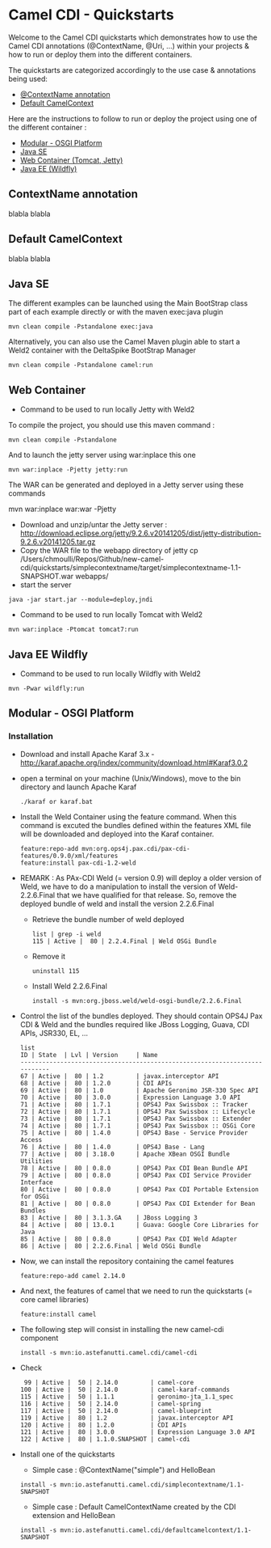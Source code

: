 # Camel CDI - Quickstarts

Welcome to the Camel CDI quickstarts which demonstrates how to use the Camel CDI annotations (@ContextName, @Uri, ...) within your projects 
& how to run or deploy them into the different containers.

The quickstarts are categorized accordingly to the use case & annotations being used:

* [@ContextName annotation](#contextname-annotation)
* [Default CamelContext](#default-camelcontext)

Here are the instructions to follow to run or deploy the project using one of the different container :

* [Modular - OSGI Platform](#modular---osgi-platform)
* [Java SE](#java-se)
* [Web Container (Tomcat, Jetty)](#web-container)
* [Java EE (Wildfly)](#java-ee-wildfly)

## ContextName annotation

blabla blabla

## Default CamelContext

blabla blabla

## Java SE

The different examples can be launched using the Main BootStrap class part of each example directly or with the maven exec:java plugin

```
mvn clean compile -Pstandalone exec:java
```

Alternatively, you can also use the Camel Maven plugin able to start a Weld2 container with the DeltaSpike BootStrap Manager

```
mvn clean compile -Pstandalone camel:run
```


## Web Container

* Command to be used to run locally Jetty with Weld2

To compile the project, you should use this maven command :

```
mvn clean compile -Pstandalone
```
And to launch the jetty server using war:inplace this one

```
mvn war:inplace -Pjetty jetty:run
```

The WAR can be generated and deployed in a Jetty server using these commands

mvn war:inplace war:war -Pjetty

* Download and unzip/untar the Jetty server : http://download.eclipse.org/jetty/9.2.6.v20141205/dist/jetty-distribution-9.2.6.v20141205.tar.gz
* Copy the WAR file to the webapp directory of jetty
cp /Users/chmoulli/Repos/Github/new-camel-cdi/quickstarts/simplecontextname/target/simplecontextname-1.1-SNAPSHOT.war webapps/
* start the server

```
java -jar start.jar --module=deploy,jndi

```


* Command to be used to run locally Tomcat with Weld2

```
mvn war:inplace -Ptomcat tomcat7:run
```

## Java EE Wildfly

* Command to be used to run locally Wildfly with Weld2

```
mvn -Pwar wildfly:run
```

## Modular - OSGI Platform

### Installation

* Download and install Apache Karaf 3.x - http://karaf.apache.org/index/community/download.html#Karaf3.0.2
* open a terminal on your machine (Unix/Windows), move to the bin directory and launch Apache Karaf

    ```
    ./karaf or karaf.bat
    ```
    
* Install the Weld Container using the feature command. When this command is excuted the bundles defined within the features XML file
  will be downloaded and deployed into the Karaf container.
    
    ```
    feature:repo-add mvn:org.ops4j.pax.cdi/pax-cdi-features/0.9.0/xml/features
    feature:install pax-cdi-1.2-weld
    ```
    
* REMARK : As PAx-CDI Weld (= version 0.9) will deploy a older version of Weld, we have to do a manipulation to install the 
  version of Weld-2.2.6.Final that we have qualified for that release. So, remove the deployed bundle of weld and install the version 2.2.6.Final
  
  * Retrieve the bundle number of weld deployed 
    ```
    list | grep -i weld
    115 | Active |  80 | 2.2.4.Final | Weld OSGi Bundle
    ```
  * Remove it
    ```
    uninstall 115
    ```
  * Install Weld 2.2.6.Final
    ```
    install -s mvn:org.jboss.weld/weld-osgi-bundle/2.2.6.Final
    ```

* Control the list of the bundles deployed. They should contain OPS4J Pax CDI & Weld and 
  the bundles required like JBoss Logging, Guava, CDI APIs, JSR330, EL, ...
 
    ```
    list
    ID | State  | Lvl | Version     | Name
    ---------------------------------------------------------------------------
    67 | Active |  80 | 1.2         | javax.interceptor API
    68 | Active |  80 | 1.2.0       | CDI APIs
    69 | Active |  80 | 1.0         | Apache Geronimo JSR-330 Spec API
    70 | Active |  80 | 3.0.0       | Expression Language 3.0 API
    71 | Active |  80 | 1.7.1       | OPS4J Pax Swissbox :: Tracker
    72 | Active |  80 | 1.7.1       | OPS4J Pax Swissbox :: Lifecycle
    73 | Active |  80 | 1.7.1       | OPS4J Pax Swissbox :: Extender
    74 | Active |  80 | 1.7.1       | OPS4J Pax Swissbox :: OSGi Core
    75 | Active |  80 | 1.4.0       | OPS4J Base - Service Provider Access
    76 | Active |  80 | 1.4.0       | OPS4J Base - Lang
    77 | Active |  80 | 3.18.0      | Apache XBean OSGI Bundle Utilities
    78 | Active |  80 | 0.8.0       | OPS4J Pax CDI Bean Bundle API
    79 | Active |  80 | 0.8.0       | OPS4J Pax CDI Service Provider Interface
    80 | Active |  80 | 0.8.0       | OPS4J Pax CDI Portable Extension for OSGi
    81 | Active |  80 | 0.8.0       | OPS4J Pax CDI Extender for Bean Bundles
    83 | Active |  80 | 3.1.3.GA    | JBoss Logging 3
    84 | Active |  80 | 13.0.1      | Guava: Google Core Libraries for Java
    85 | Active |  80 | 0.8.0       | OPS4J Pax CDI Weld Adapter
    86 | Active |  80 | 2.2.6.Final | Weld OSGi Bundle
    ```
    
* Now, we can install the repository containing the camel features
    ```
    feature:repo-add camel 2.14.0
    ```
    
* And next, the features of camel that we need to run the quickstarts (= core camel libraries)
    ```
    feature:install camel
    ```
    
* The following step will consist in installing the new camel-cdi component
    ```    
    install -s mvn:io.astefanutti.camel.cdi/camel-cdi
    ```    
* Check
    
    ```
     99 | Active |  50 | 2.14.0         | camel-core
    100 | Active |  50 | 2.14.0         | camel-karaf-commands
    115 | Active |  50 | 1.1.1          | geronimo-jta_1.1_spec
    116 | Active |  50 | 2.14.0         | camel-spring
    117 | Active |  50 | 2.14.0         | camel-blueprint
    119 | Active |  80 | 1.2            | javax.interceptor API
    120 | Active |  80 | 1.2.0          | CDI APIs
    121 | Active |  80 | 3.0.0          | Expression Language 3.0 API
    122 | Active |  80 | 1.1.0.SNAPSHOT | camel-cdi
    ```    
* Install one of the quickstarts

  * Simple case : @ContextName("simple") and HelloBean

  ```        
  install -s mvn:io.astefanutti.camel.cdi/simplecontextname/1.1-SNAPSHOT 
  ```       

  * Simple case : Default CamelContextName created by the CDI extension and HelloBean

  ```
  install -s mvn:io.astefanutti.camel.cdi/defaultcamelcontext/1.1-SNAPSHOT      
  ```
